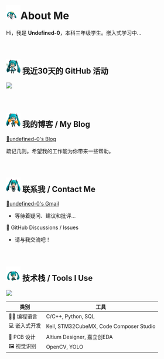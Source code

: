 # <img src="./images/miku4.png" alt="" style="width: 39px; height: 39px;" />About Me

Hi，我是 **Undefined-0**，本科三年级学生。嵌入式学习中…

　

##  <img src="./images/miku1.png" alt="" style="width: 39px; height: 39px;" /> 我近30天的 GitHub 活动

<img width="1000" src="https://github-readme-activity-graph.vercel.app/graph?username=undefined-0&theme=github-compact&hide_border=true&area=true" />

　

## <img src="./images/miku2.png" alt="" style="width: 39px; height: 39px;" /> 我的博客 / My Blog

[📖undefined-0's Blog](https://undefined-0.github.io/)

疏记几则。希望我的工作能为你带来一些帮助。

　

##  <img src="./images/miku3.png" alt="" style="width: 39px; height: 39px;" /> 联系我 / Contact Me

[📧undefined-0's Gmail](mailto:sia.undefined.0@gmail.com)

* 等待着疑问、建议和批评…

💬 GitHub Discussions / Issues

* 请与我交流吧！

　

## <img src="./images/miku6.png" alt="" style="width: 39px; height: 39px;" /> 技术栈 / Tools I Use

<img align="center" src="https://skillicons.dev/icons?i=c,cpp,arduino,vim,vscode,linux,debian,raspberrypi,matlab,mysql,postgres,py,opencv,latex,md&theme=dark" />

| 类别 | 工具 |
|------|------|
| 👩‍💻 编程语言 | C/C++, Python, SQL |
| 💻 嵌入式开发 | Keil, STM32CubeMX, Code Composer Studio |
| 🧩 PCB 设计 | Altium Designer, 嘉立创EDA              |
| 🖼️ 视觉识别 | OpenCV, YOLO |

<!--

<img align="center" src="https://skillicons.dev/icons?i=c,cpp,arduino,vim,vscode,eclipse,linux,debian,raspberrypi,matlab,mysql,postgres,py,npm,opencv,html,latex,md,&theme=dark" />

>
